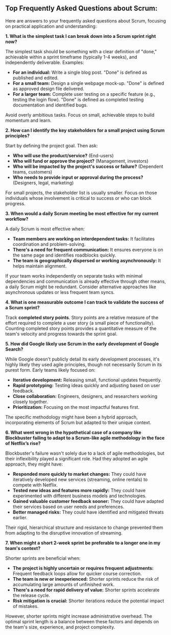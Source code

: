 ## Top Frequently Asked Questions about Scrum:

Here are answers to your frequently asked questions about Scrum, focusing on practical application and understanding:

**1. What is the simplest task I can break down into a Scrum sprint right now?**

The simplest task should be something with a clear definition of "done," achievable within a sprint timeframe (typically 1-4 weeks), and independently deliverable.  Examples:

* **For an individual:**  Write a single blog post.  "Done" is defined as published and edited.
* **For a small team:** Design a single webpage mock-up. "Done" is defined as approved design file delivered.
* **For a larger team:**  Complete user testing on a specific feature (e.g., testing the login flow). "Done" is defined as completed testing documentation and identified bugs.

Avoid overly ambitious tasks.  Focus on small, achievable steps to build momentum and learn.


**2. How can I identify the key stakeholders for a small project using Scrum principles?**

Start by defining the project goal.  Then ask:

* **Who will use the product/service?** (End-users)
* **Who will fund or approve the project?** (Management, investors)
* **Who will be impacted by the project's success or failure?** (Dependent teams, customers)
* **Who needs to provide input or approval during the process?** (Designers, legal, marketing)

For small projects, the stakeholder list is usually smaller. Focus on those individuals whose involvement is critical to success or who can block progress.


**3. When would a daily Scrum meeting be most effective for my current workflow?**

A daily Scrum is most effective when:

* **Team members are working on interdependent tasks:**  It facilitates coordination and problem-solving.
* **There's a need for frequent communication:** It ensures everyone is on the same page and identifies roadblocks quickly.
* **The team is geographically dispersed or working asynchronously:** It helps maintain alignment.

If your team works independently on separate tasks with minimal dependencies and communication is already effective through other means, a daily Scrum might be redundant.  Consider alternative approaches like asynchronous updates or less frequent team syncs.


**4. What is one measurable outcome I can track to validate the success of a Scrum sprint?**

Track **completed story points**. Story points are a relative measure of the effort required to complete a user story (a small piece of functionality).  Counting completed story points provides a quantitative measure of the team's velocity and progress towards the sprint goal.


**5. How did Google likely use Scrum in the early development of Google Search?**

While Google doesn't publicly detail its early development processes, it's highly likely they used agile principles, though not necessarily Scrum in its purest form.  Early teams likely focused on:

* **Iterative development:**  Releasing small, functional updates frequently.
* **Rapid prototyping:** Testing ideas quickly and adjusting based on user feedback.
* **Close collaboration:**  Engineers, designers, and researchers working closely together.
* **Prioritization:** Focusing on the most impactful features first.

The specific methodology might have been a hybrid approach, incorporating elements of Scrum but adapted to their unique context.


**6. What went wrong in the hypothetical case of a company like Blockbuster failing to adapt to a Scrum-like agile methodology in the face of Netflix’s rise?**

Blockbuster's failure wasn't solely due to a lack of agile methodologies, but their inflexibility played a significant role.  Had they adopted an agile approach, they might have:

* **Responded more quickly to market changes:**  They could have iteratively developed new services (streaming, online rentals) to compete with Netflix.
* **Tested new ideas and features more rapidly:**  They could have experimented with different business models and technologies.
* **Gained valuable customer feedback sooner:**  They could have adapted their services based on user needs and preferences.
* **Better managed risks:** They could have identified and mitigated threats earlier.

Their rigid, hierarchical structure and resistance to change prevented them from adapting to the disruptive innovation of streaming.


**7. When might a short 2-week sprint be preferable to a longer one in my team's context?**

Shorter sprints are beneficial when:

* **The project is highly uncertain or requires frequent adjustments:** Frequent feedback loops allow for quicker course correction.
* **The team is new or inexperienced:** Shorter sprints reduce the risk of accumulating large amounts of unfinished work.
* **There's a need for rapid delivery of value:**  Shorter sprints accelerate the release cycle.
* **Risk mitigation is crucial:** Shorter iterations reduce the potential impact of mistakes.


However, shorter sprints might increase administrative overhead.  The optimal sprint length is a balance between these factors and depends on the team's size, experience, and project complexity.
